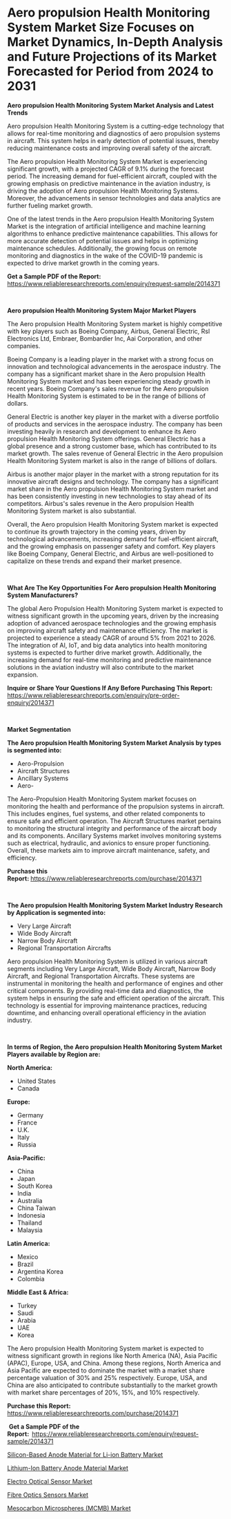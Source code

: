 <p><h1>Aero propulsion Health Monitoring System Market Size Focuses on Market Dynamics, In-Depth Analysis and Future Projections of its Market Forecasted for Period from 2024 to 2031</h1></p><p><strong>Aero propulsion Health Monitoring System Market Analysis and Latest Trends</strong></p>
<p><p>Aero propulsion Health Monitoring System is a cutting-edge technology that allows for real-time monitoring and diagnostics of aero propulsion systems in aircraft. This system helps in early detection of potential issues, thereby reducing maintenance costs and improving overall safety of the aircraft.</p><p>The Aero propulsion Health Monitoring System Market is experiencing significant growth, with a projected CAGR of 9.1% during the forecast period. The increasing demand for fuel-efficient aircraft, coupled with the growing emphasis on predictive maintenance in the aviation industry, is driving the adoption of Aero propulsion Health Monitoring Systems. Moreover, the advancements in sensor technologies and data analytics are further fueling market growth.</p><p>One of the latest trends in the Aero propulsion Health Monitoring System Market is the integration of artificial intelligence and machine learning algorithms to enhance predictive maintenance capabilities. This allows for more accurate detection of potential issues and helps in optimizing maintenance schedules. Additionally, the growing focus on remote monitoring and diagnostics in the wake of the COVID-19 pandemic is expected to drive market growth in the coming years.</p></p>
<p><strong>Get a Sample PDF of the Report:&nbsp;</strong> <a href="https://www.reliableresearchreports.com/enquiry/request-sample/2014371">https://www.reliableresearchreports.com/enquiry/request-sample/2014371</a></p>
<p>&nbsp;</p>
<p><strong>Aero propulsion Health Monitoring System Major Market Players</strong></p>
<p><p>The Aero propulsion Health Monitoring System market is highly competitive with key players such as Boeing Company, Airbus, General Electric, Rsl Electronics Ltd, Embraer, Bombardier Inc, Aai Corporation, and other companies. </p><p>Boeing Company is a leading player in the market with a strong focus on innovation and technological advancements in the aerospace industry. The company has a significant market share in the Aero propulsion Health Monitoring System market and has been experiencing steady growth in recent years. Boeing Company's sales revenue for the Aero propulsion Health Monitoring System is estimated to be in the range of billions of dollars.</p><p>General Electric is another key player in the market with a diverse portfolio of products and services in the aerospace industry. The company has been investing heavily in research and development to enhance its Aero propulsion Health Monitoring System offerings. General Electric has a global presence and a strong customer base, which has contributed to its market growth. The sales revenue of General Electric in the Aero propulsion Health Monitoring System market is also in the range of billions of dollars.</p><p>Airbus is another major player in the market with a strong reputation for its innovative aircraft designs and technology. The company has a significant market share in the Aero propulsion Health Monitoring System market and has been consistently investing in new technologies to stay ahead of its competitors. Airbus's sales revenue in the Aero propulsion Health Monitoring System market is also substantial.</p><p>Overall, the Aero propulsion Health Monitoring System market is expected to continue its growth trajectory in the coming years, driven by technological advancements, increasing demand for fuel-efficient aircraft, and the growing emphasis on passenger safety and comfort. Key players like Boeing Company, General Electric, and Airbus are well-positioned to capitalize on these trends and expand their market presence.</p></p>
<p>&nbsp;</p>
<p><strong>What Are The Key Opportunities For Aero propulsion Health Monitoring System Manufacturers?</strong></p>
<p><p>The global Aero Propulsion Health Monitoring System market is expected to witness significant growth in the upcoming years, driven by the increasing adoption of advanced aerospace technologies and the growing emphasis on improving aircraft safety and maintenance efficiency. The market is projected to experience a steady CAGR of around 5% from 2021 to 2026. The integration of AI, IoT, and big data analytics into health monitoring systems is expected to further drive market growth. Additionally, the increasing demand for real-time monitoring and predictive maintenance solutions in the aviation industry will also contribute to the market expansion.</p></p>
<p><strong>Inquire or Share Your Questions If Any Before Purchasing This Report:</strong> <a href="https://www.reliableresearchreports.com/enquiry/pre-order-enquiry/2014371">https://www.reliableresearchreports.com/enquiry/pre-order-enquiry/2014371</a></p>
<p>&nbsp;</p>
<p><strong>Market Segmentation</strong></p>
<p><strong>The Aero propulsion Health Monitoring System Market Analysis by types is segmented into:</strong></p>
<p><ul><li>Aero-Propulsion</li><li>Aircraft Structures</li><li>Ancillary Systems</li><li>Aero-</li></ul></p>
<p><p>The Aero-Propulsion Health Monitoring System market focuses on monitoring the health and performance of the propulsion systems in aircraft. This includes engines, fuel systems, and other related components to ensure safe and efficient operation. The Aircraft Structures market pertains to monitoring the structural integrity and performance of the aircraft body and its components. Ancillary Systems market involves monitoring systems such as electrical, hydraulic, and avionics to ensure proper functioning. Overall, these markets aim to improve aircraft maintenance, safety, and efficiency.</p></p>
<p><strong>Purchase this Report:&nbsp;</strong><a href="https://www.reliableresearchreports.com/purchase/2014371">https://www.reliableresearchreports.com/purchase/2014371</a></p>
<p>&nbsp;</p>
<p><strong>The Aero propulsion Health Monitoring System Market Industry Research by Application is segmented into:</strong></p>
<p><ul><li>Very Large Aircraft</li><li>Wide Body Aircraft</li><li>Narrow Body Aircraft</li><li>Regional Transportation Aircrafts</li></ul></p>
<p><p>Aero propulsion Health Monitoring System is utilized in various aircraft segments including Very Large Aircraft, Wide Body Aircraft, Narrow Body Aircraft, and Regional Transportation Aircrafts. These systems are instrumental in monitoring the health and performance of engines and other critical components. By providing real-time data and diagnostics, the system helps in ensuring the safe and efficient operation of the aircraft. This technology is essential for improving maintenance practices, reducing downtime, and enhancing overall operational efficiency in the aviation industry.</p></p>
<p>&nbsp;</p>
<p><strong>In terms of Region, the Aero propulsion Health Monitoring System Market Players available by Region are:</strong></p>
<p>
    <p> <strong> North America: </strong>
        <ul>
            <li>United States</li>
            <li>Canada</li>
        </ul>
        </p> 
    <p> <strong> Europe: </strong>
        <ul>
            <li>Germany</li>
            <li>France</li>
            <li>U.K.</li>
            <li>Italy</li>
            <li>Russia</li>
        </ul>
        </p> 
    <p> <strong> Asia-Pacific: </strong>
        <ul>
            <li>China</li>
            <li>Japan</li>
            <li>South Korea</li>
            <li>India</li>
            <li>Australia</li>
            <li>China Taiwan</li>
            <li>Indonesia</li>
            <li>Thailand</li>
            <li>Malaysia</li>
        </ul>
        </p> 
    <p> <strong> Latin America: </strong>
        <ul>
            <li>Mexico</li>
            <li>Brazil</li>
            <li>Argentina Korea</li>
            <li>Colombia</li>
        </ul>
        </p> 
    <p> <strong> Middle East & Africa: </strong>
        <ul>
            <li>Turkey</li>
            <li>Saudi</li>
            <li>Arabia</li>
            <li>UAE</li>
            <li>Korea</li>
        </ul>
    </p>
    </p>
<p><p>The Aero propulsion Health Monitoring System market is expected to witness significant growth in regions like North America (NA), Asia Pacific (APAC), Europe, USA, and China. Among these regions, North America and Asia Pacific are expected to dominate the market with a market share percentage valuation of 30% and 25% respectively. Europe, USA, and China are also anticipated to contribute substantially to the market growth with market share percentages of 20%, 15%, and 10% respectively.</p></p>
<p><strong>Purchase this Report: </strong><a href="https://www.reliableresearchreports.com/purchase/2014371">https://www.reliableresearchreports.com/purchase/2014371</a></p>
<p>&nbsp;<strong>Get a Sample PDF of the Report:&nbsp;&nbsp;</strong><a href="https://www.reliableresearchreports.com/enquiry/request-sample/2014371">https://www.reliableresearchreports.com/enquiry/request-sample/2014371</a></p>
<p><strong></strong></p>
<p><p><a href="https://funky-papaya-cf4.notion.site/Silicon-Based-Anode-Material-for-Li-ion-Battery-Market-Share-Market-New-Trends-Analysis-Report-By--4e3511c3e598466b804c251dc987deda">Silicon-Based Anode Material for Li-ion Battery Market</a></p><p><a href="https://confirmed-shield-e13.notion.site/Lithium-Ion-Battery-Anode-Material-Market-Growth-Market-Trends-COVID-19-Impact-and-Forecasts-for--2a95fcb787b7422a829a0f0f303a4265">Lithium-Ion Battery Anode Material Market</a></p><p><a href="https://view.publitas.com/reportprime-1/electro-optical-sensor-market-with-the-goal-of-estimating-the-market-size-and-future-growth-potential-of-various-market-segments-based-on-component-applications-end-user-and-region/">Electro Optical Sensor Market</a></p><p><a href="https://view.publitas.com/reportprime-1/fibre-optics-sensors-market-offers-provide-insightful-data-for-the-time-period-from-2024-to-2031-and-also-provide-analysis-based-on-application-type-and-region/">Fibre Optics Sensors Market</a></p><p><a href="https://sore-arch-6db.notion.site/Mesocarbon-Microspheres-MCMB-Market-Size-Share-Trends-Analysis-Report-By-Material-By-Type-By--8c91a4de0ae1492aaea8594033cb827d">Mesocarbon Microspheres (MCMB) Market</a></p></p>